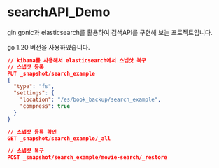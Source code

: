 # searchAPI_Demo

gin gonic과 elasticsearch를 활용하여 검색API를 구현해 보는 프로젝트입니다.

go 1.20 버전을 사용하였습니다.

```json
// kibana를 사용해서 elasticsearch에서 스냅샷 복구
// 스냅샷 등록
PUT _snapshot/search_example
{
  "type": "fs",
  "settings": {
    "location": "/es/book_backup/search_example",
    "compress": true
  }
}

// 스냅샷 등록 확인
GET _snapshot/search_example/_all

// 스냅샷 복구
POST _snapshot/search_example/movie-search/_restore
```

```
```